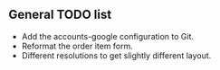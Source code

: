 ## General TODO list
* Add the accounts-google configuration to Git.
* Reformat the order item form.
* Different resolutions to get slightly different layout.
